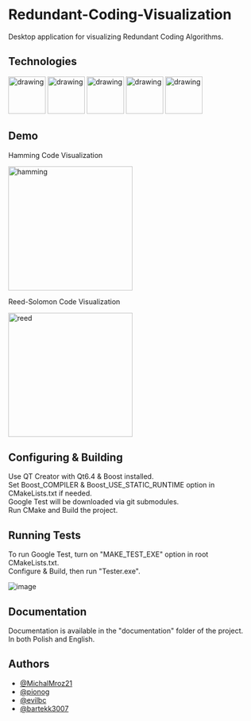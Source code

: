 # Redundant-Coding-Visualization
Desktop application for visualizing Redundant Coding Algorithms.

## Technologies

<img src="https://github.com/MichalMroz21/Redundant-Coding-Visualization/assets/125133223/f782c426-6b9d-4d09-8623-c731b5bd1829" alt="drawing" width="75"/>
<img src="https://github.com/MichalMroz21/Redundant-Coding-Visualization/assets/125133223/ad1d837d-99cf-4c01-9770-923532f50ce4" alt="drawing" width="75"/>
<img src="https://github.com/MichalMroz21/Redundant-Coding-Visualization/assets/125133223/64806fd9-9e9b-40fa-b43c-080922bb2279" alt="drawing" width="75"/>
<img src="https://github.com/MichalMroz21/Redundant-Coding-Visualization/assets/125133223/fc76fa58-56e3-48e7-8242-e3a295b127f7" alt="drawing" width="75"/>
<img src="https://github.com/MichalMroz21/Redundant-Coding-Visualization/assets/125133223/87cb231e-0d10-4dd5-8dd1-3b06cb9c896c" alt="drawing" width="75"/>

## Demo

Hamming Code Visualization

<img src="https://github.com/MichalMroz21/Redundant-Coding-Visualization/assets/125133223/e359cc52-0c1c-41d2-8680-3b6b54a70849" alt="hamming" width="250" height="250"/>

Reed-Solomon Code Visualization

<img src="https://github.com/MichalMroz21/Redundant-Coding-Visualization/assets/125133223/b6ecb8cf-9f36-4e53-9364-78a349b5ec26" alt="reed" width="250" height="250"/>

## Configuring & Building

Use QT Creator with Qt6.4 & Boost installed. <br>
Set Boost_COMPILER & Boost_USE_STATIC_RUNTIME option in CMakeLists.txt if needed.<br>
Google Test will be downloaded via git submodules.<br>
Run CMake and Build the project.<br>

## Running Tests

To run Google Test, turn on "MAKE_TEST_EXE" option in root CMakeLists.txt.<br>
Configure & Build, then run "Tester.exe".

![image](https://github.com/MichalMroz21/Redundant-Coding-Visualization/assets/125133223/e0c4119e-be7b-4e28-ab43-e1381777dc56)

## Documentation

Documentation is available in the "documentation" folder of the project. <br>
In both Polish and English.

## Authors

- [@MichalMroz21](https://github.com/MichalMroz21)
- [@pionog](https://github.com/pionog)
- [@evilbc](https://github.com/evilbc)
- [@bartekk3007](https://github.com/bartekk3007)

